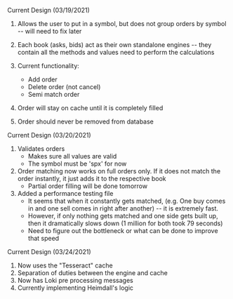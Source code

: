 Current Design (03/19/2021)

1. Allows the user to put in a symbol, but does not group orders by symbol -- will need to fix later
2. Each book (asks, bids) act as their own standalone engines -- they contain all the methods and values need to perform the calculations
3. Current functionality:
    * Add order
    * Delete order (not cancel)
    * Semi match order
    
4. Order will stay on cache until it is completely filled
5. Order should never be removed from database

Current Design (03/20/2021)

1. Validates orders
    * Makes sure all values are valid
    * The symbol must be 'spx' for now
2. Order matching now works on full orders only. If it does not match the order instantly, it just adds it to the respective book
    * Partial order filling will be done tomorrow
3. Added a performance testing file
    * It seems that when it constantly gets matched, (e.g. One buy comes in and one sell comes in right after another) -- it is extremely fast.
    * However, if only nothing gets matched and one side gets built up, then it dramatically slows down (1 million for both took 79 seconds)
    * Need to figure out the bottleneck or what can be done to improve that speed

Current Design (03/24/2021)

1. Now uses the "Tesseract" cache
2. Separation of duties between the engine and cache
3. Now has Loki pre processing messages
4. Currently implementing Heimdall's logic
